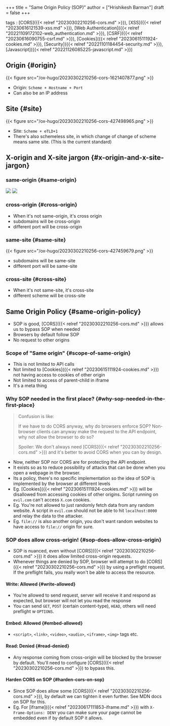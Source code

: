 +++
title = "Same Origin Policy (SOP)"
author = ["Hrishikesh Barman"]
draft = false
+++

tags
: [CORS]({{< relref "20230302210256-cors.md" >}}), [XSS]({{< relref "20230616121539-xss.md" >}}), [Web Authentication]({{< relref "20221109172102-web_authentication.md" >}}), [CSRF]({{< relref "20230616090755-csrf.md" >}}), [Cookies]({{< relref "20230615111924-cookies.md" >}}), [Security]({{< relref "20221101184454-security.md" >}}), [Javascript]({{< relref "20221126085225-javascript.md" >}})


## Origin {#origin}

{{< figure src="/ox-hugo/20230302210256-cors-1621407877.png" >}}

-   Origin: `Scheme + Hostname + Port`
-   Can also be an IP address


## Site {#site}

{{< figure src="/ox-hugo/20230302210256-cors-427498965.png" >}}

-   Site: `Scheme + eTLD+1`
-   There's also schemeless site, in which change of change of scheme means same site. (This is the current standard)


## X-origin and X-site jargon {#x-origin-and-x-site-jargon}


### same-origin {#same-origin}

![](/ox-hugo/20230302210256-cors-1955340988.png)
![](/ox-hugo/20230302210256-cors-776151307.png)


### cross-origin {#cross-origin}

-   When it's not same-origin, it's cross origin
-   subdomains will be cross-origin
-   different port will be cross-origin


### same-site {#same-site}

{{< figure src="/ox-hugo/20230302210256-cors-427459679.png" >}}

-   subdomains will be same-site
-   different port will be same-site


### cross-site {#cross-site}

-   When it's not same-site, it's cross-site
-   different scheme will be cross-site


## Same Origin Policy {#same-origin-policy}

-   SOP is good, [CORS]({{< relref "20230302210256-cors.md" >}}) allows us to bypass SOP when needed
-   Browsers by default follow SOP
-   No request to other origins


### Scope of "Same origin" {#scope-of-same-origin}

-   This is not limited to API calls
-   Not limited to [Cookies]({{< relref "20230615111924-cookies.md" >}}) not having access to cookies of other origin
-   Not limited to access of parent-child in iframe
-   It's a meta thing


### Why SOP needed in the first place? {#why-sop-needed-in-the-first-place}

<div class="warning small-text">

> Confusion is like:
>
> If we have to do CORS anyway, why do browsers enforce SOP? Non-browser clients can anyway make the request to the API endpoint, why not allow the browser to do so?
>
> Spoiler: We don't always need [CORS]({{< relref "20230302210256-cors.md" >}}) and it's better to avoid CORS when you can by design.
</div>

-   Now, neither SOP nor CORS are for protecting the API endpoint.
-   It exists so as to reduce possibility of attacks that can be done when you open a webpage in the browser.
-   Its a policy, there's no specific implementation so the idea of SOP is implemented by the browser at different levels
-   Eg. [Cookies]({{< relref "20230615111924-cookies.md" >}}) will be disallowed from accessing cookies of other origins. Script running on `evil.com` can't access `X.com` cookies.
-   Eg. You're not allowed to just randomly fetch data from any random website. A script in `evil.com` should not be able to hit `localhost:8000` and relay the data to the attacker.
-   Eg. `file://` is also another origin, you don't want random websites to have access to `file://` origin for sure.


### SOP does allow cross-origin! {#sop-does-allow-cross-origin}

-   SOP is nuanced, even without [CORS]({{< relref "20230302210256-cors.md" >}}) it does allow limited cross-origin requests.
-   Whenever things are denied by SOP, browser will attempt to do [CORS]({{< relref "20230302210256-cors.md" >}}) by using a preflight request. If the preflight fails, you really won't be able to access the resource.


#### Write: Allowed {#write-allowed}

-   You're allowed to send request, server will receive it and respond as expected, but browser will not let you read the response
-   You can send `GET`, `POST` (certain content-type), `HEAD`, others will need preflight w `OPTIONS`.


#### Embed: Allowed {#embed-allowed}

-   `<script>`, `<link>`, `<video>`, `<audio>`, `<iframe>`, `<img>` tags etc.


#### Read: Denied {#read-denied}

-   Any response coming from cross-origin will be blocked by the browser by default. You'll need to configure [CORS]({{< relref "20230302210256-cors.md" >}}) to bypass this.


#### Harden CORS on SOP {#harden-cors-on-sop}

-   Since SOP does allow some [CORS]({{< relref "20230302210256-cors.md" >}}), by default we can tighten it even further. See MDN docs on SOP for this.
-   Eg. For [iframe]({{< relref "20230617111853-iframe.md" >}}) with `X-Frame-Options: DENY` you can make sure your page cannot be embedded even if by default SOP it allows.
